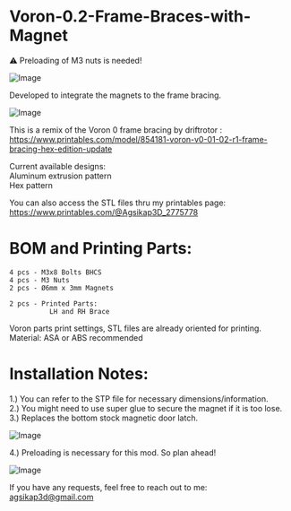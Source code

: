 # Voron-0.2-Frame-Braces-with-Magnet
:warning: Preloading of M3 nuts is needed!

![Image](https://github.com/user-attachments/assets/d1c7dcc5-c278-40db-963b-68301937a232)

Developed to integrate the magnets to the frame bracing.  

![Image](https://github.com/user-attachments/assets/a261ebb9-d92e-44fe-9055-08b33eaa92a8)

This is a remix of the Voron 0 frame bracing by driftrotor :  
https://www.printables.com/model/854181-voron-v0-01-02-r1-frame-bracing-hex-edition-update

Current available designs:  
Aluminum extrusion pattern    
Hex pattern  

You can also access the STL files thru my printables page:  
https://www.printables.com/@Agsikap3D_2775778

# BOM and Printing Parts:  
```
4 pcs - M3x8 Bolts BHCS 
4 pcs - M3 Nuts
2 pcs - Ø6mm x 3mm Magnets

2 pcs - Printed Parts:
          LH and RH Brace  
```
Voron parts print settings, STL files are already oriented for printing.  
Material: ASA or ABS recommended

# Installation Notes:
1.) You can refer to the STP file for necessary dimensions/information.  
2.) You might need to use super glue to secure the magnet if it is too lose.  
3.) Replaces the bottom stock magnetic door latch.  

![Image](https://github.com/user-attachments/assets/6e371a2a-810b-4436-9907-ef287b39011c)

4.) Preloading is necessary for this mod. So plan ahead!

![Image](https://github.com/user-attachments/assets/191797b0-7a66-48a6-9230-9985cbad4624)

If you have any requests, feel free to reach out to me:  
agsikap3d@gmail.com
